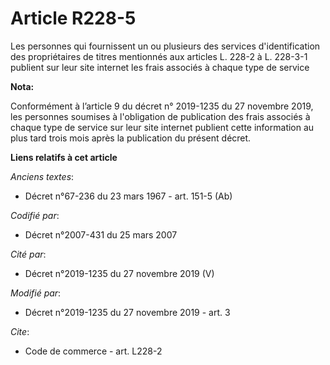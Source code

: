 # Article R228-5

Les personnes qui fournissent un ou plusieurs des services d'identification des propriétaires de titres mentionnés aux
articles L. 228-2 à L. 228-3-1 publient sur leur site internet les frais associés à chaque type de service

**Nota:**

Conformément à l’article 9 du décret n° 2019-1235 du 27 novembre 2019, les personnes soumises à l'obligation de publication
des frais associés à chaque type de service sur leur site internet publient cette information au plus tard trois mois après
la publication du présent décret.

**Liens relatifs à cet article**

_Anciens textes_:

  - Décret n°67-236 du 23 mars 1967 - art. 151-5 (Ab)

_Codifié par_:

  - Décret n°2007-431 du 25 mars 2007

_Cité par_:

  - Décret n°2019-1235 du 27 novembre 2019 (V)

_Modifié par_:

  - Décret n°2019-1235 du 27 novembre 2019 - art. 3

_Cite_:

  - Code de commerce - art. L228-2
